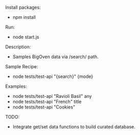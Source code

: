 Install packages:
* npm install

Run:
* node start.js

Description:
* Samples BigOven data via /search/ path.

Sample Recipe:
* node tests/test-api "{search}" {mode}

Examples:
* node tests/test-api "Ravioli Basil" any
* node tests/test-api "French" title
* node tests/test-api "Cookies"

TODO:
* Integrate get/set data functions to build curated database.
